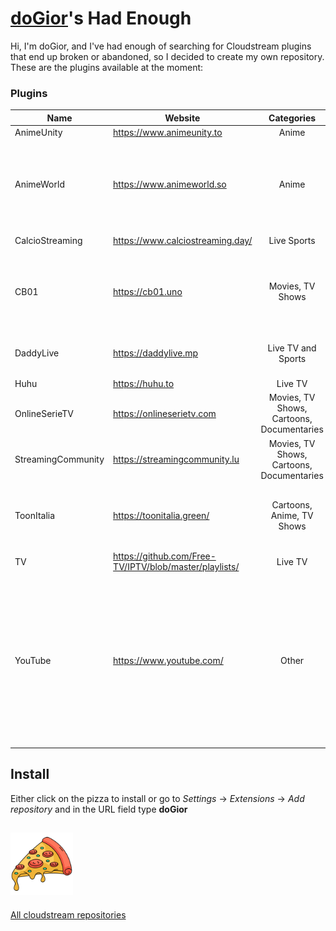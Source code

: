 # [doGior](https://github.com/doGior)'s Had Enough

Hi, I'm doGior, and I've had enough of searching for Cloudstream plugins that end up broken or
abandoned, so I decided to create my own repository. These are the plugins available at the moment:

### Plugins

| **Name**           | **Website**                                            |              **Categories**               | **Language** | **Working** | **Notes**                                                                                                                                                                                             |
|--------------------|--------------------------------------------------------|:-----------------------------------------:|:------------:|:-----------:|-------------------------------------------------------------------------------------------------------------------------------------------------------------------------------------------------------|  
| AnimeUnity         | https://www.animeunity.to                              |                   Anime                   |     🇮🇹     |      ✅      |                                                                                                                                                                                                       |
| AnimeWorld         | https://www.animeworld.so                              |                   Anime                   |     🇮🇹     |      ✅      | If it says connection timed out try going in the settings and set DNS over https to cloudflare                                                                                                        |
| CalcioStreaming    | https://www.calciostreaming.day/                       |                Live Sports                |     🇮🇹     |      ✅      | Forked from [ItalianProvider](https://github.com/Gian-Fr/ItalianProvider)                                                                                                                             |
| CB01               | https://cb01.uno                                       |             Movies, TV Shows              |     🇮🇹     |      ✅      | ⚠️You may need the prerelease version of cloudstream for it to work⚠️                                                                                                                                 |
| DaddyLive          | https://daddylive.mp                                   |            Live TV and Sports             |     🇺🇳     |      ✅      | ⚠️You may need a VPN for it to work⚠️                                                                                                                                                                 |
| Huhu               | https://huhu.to                                        |                  Live TV                  |     🇺🇳     |      ✅      |                                                                                                                                                                                                       |
| OnlineSerieTV      | https://onlineserietv.com                              | Movies, TV Shows, Cartoons, Documentaries |     🇮🇹     |      ✅      |                                                                                                                                                                                                       |
| StreamingCommunity | https://streamingcommunity.lu                          | Movies, TV Shows, Cartoons, Documentaries |     🇮🇹     |      ✅      |                                                                                                                                                                                                       |
| ToonItalia         | https://toonitalia.green/                              |         Cartoons, Anime, TV Shows         |     🇮🇹     |      ✅      | The search is broken as they implemented cloudflare protection                                                                                                                                        |
| TV                 | https://github.com/Free-TV/IPTV/blob/master/playlists/ |                  Live TV                  |     🇺🇳     |      ✅      | Forked from [ItalianProvider](https://github.com/Gian-Fr/ItalianProvider)                                                                                                                             |
| YouTube            | https://www.youtube.com/                               |                   Other                   |     🇺🇳     |      ❌      | You can paste the url of a channel or a playlists in the plugin settings to have it as a homepage section. If you want it as a "tv show" enable the relative plugin in the search and search its name |

## Install

Either click on the pizza to install or go to *Settings* -> *Extensions* -> *Add repository* and in
the URL field type **doGior**

[<img alt="alt_text" width="100px" src="pizza.png"/>](https://self-similarity.github.io/http-protocol-redirector?r=cloudstreamrepo://raw.githubusercontent.com/doGior/doGiorsHadEnough/builds/repo.json)
---
[All cloudstream repositories](https://rentry.org/cs3-repos)